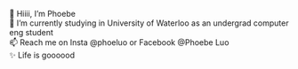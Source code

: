 👋 Hiiii, I’m Phoebe  
🌱 I’m currently studying in University of Waterloo as an undergrad computer eng student  
📫 Reach me on Insta @phoeluo or Facebook @Phoebe Luo  
✨ Life is goooood  
